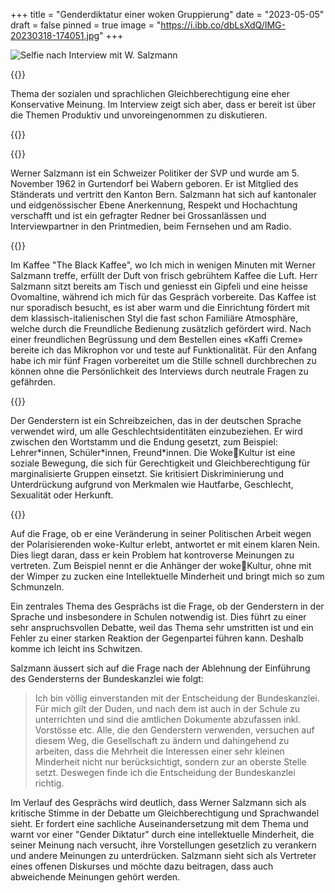 +++
title = "Genderdiktatur einer woken Gruppierung"
date = "2023-05-05"
draft = false
pinned = true
image = "https://i.ibb.co/dbLsXdQ/IMG-20230318-174051.jpg"
+++
<!--StartFragment-->

![Selfie nach Interview mit W. Salzmann](https://i.ibb.co/dbLsXdQ/IMG-20230318-174051.jpg "Selfie nach Interview mit W. Salzmann")

{{<lead>}}

Thema der sozialen und sprachlichen Gleichberechtigung eine eher Konservative Meinung. Im Interview zeigt sich aber, dass er bereit ist über die Themen Produktiv und unvoreingenommen zu diskutieren.

{{<lead>}}

<!--EndFragment-->

<!--StartFragment-->

{{<box>}}

Werner Salzmann ist ein Schweizer Politiker der SVP und wurde am 5. November 1962 in Gurtendorf bei Wabern geboren. Er ist Mitglied des Ständerats und vertritt den Kanton Bern. Salzmann hat sich auf kantonaler und eidgenössischer Ebene Anerkennung, Respekt und Hochachtung verschafft und ist ein gefragter Redner bei Grossanlässen und Interviewpartner in den Printmedien, beim Fernsehen und am Radio.

{{</box>}}

<!--EndFragment-->

<!--StartFragment-->

Im Kaffee "The Black Kaffee", wo Ich mich in wenigen Minuten mit Werner Salzmann treffe, erfüllt der Duft von frisch gebrühtem Kaffee die Luft. Herr Salzmann sitzt bereits am Tisch und geniesst ein Gipfeli und eine heisse Ovomaltine, während ich mich für das Gespräch vorbereite. Das Kaffee ist nur sporadisch besucht, es ist aber warm und die Einrichtung fördert mit dem klassisch-italienischen Styl die fast schon Familiäre Atmosphäre, welche durch die Freundliche Bedienung zusätzlich gefördert wird. Nach einer freundlichen Begrüssung und dem Bestellen eines «Kaffi Creme» bereite ich das Mikrophon vor und teste auf Funktionalität. Für den Anfang habe ich mir fünf Fragen vorbereitet um die Stille schnell durchbrechen zu können ohne die Persönlichkeit des Interviews durch neutrale Fragen zu gefährden.

<!--EndFragment-->

<!--StartFragment-->

{{<box>}}

<!--StartFragment-->

Der Genderstern ist ein Schreibzeichen, das in der deutschen Sprache verwendet wird, um alle Geschlechtsidentitäten einzubeziehen. Er wird zwischen den Wortstamm und die Endung gesetzt, zum Beispiel: Lehrer\*innen, Schüler\*innen, Freund*innen. Die WokeKultur ist eine soziale Bewegung, die sich für Gerechtigkeit und Gleichberechtigung für marginalisierte Gruppen einsetzt. Sie kritisiert Diskriminierung und Unterdrückung aufgrund von Merkmalen wie Hautfarbe, Geschlecht, Sexualität oder Herkunft.

<!--EndFragment-->

{{</box>}}

<!--EndFragment-->

<!--StartFragment-->

Auf die Frage, ob er eine Veränderung in seiner Politischen Arbeit wegen der Polarisierenden woke-Kultur erlebt, antwortet er mit einem klaren Nein. Dies liegt daran, dass er kein Problem hat kontroverse Meinungen zu vertreten. Zum Beispiel nennt er die Anhänger der wokeKultur, ohne mit der Wimper zu zucken eine Intellektuelle Minderheit und bringt mich so zum Schmunzeln.

<!--EndFragment-->

<!--StartFragment-->

Ein zentrales Thema des Gesprächs ist die Frage, ob der Genderstern in der Sprache und insbesondere in Schulen notwendig ist. Dies führt zu einer sehr anspruchsvollen Debatte, weil das Thema sehr umstritten ist und ein Fehler zu einer starken Reaktion der Gegenpartei führen kann. Deshalb komme ich leicht ins Schwitzen.

<!--EndFragment-->

<!--StartFragment-->

Salzmann äussert sich auf die Frage nach der Ablehnung der Einführung des Gendersterns der Bundeskanzlei wie folgt:

> Ich bin völlig einverstanden mit der Entscheidung der Bundeskanzlei. Für mich gilt der Duden, und nach dem ist auch in der Schule zu unterrichten und sind die amtlichen Dokumente abzufassen inkl. Vorstösse etc. Alle, die den Genderstern verwenden, versuchen auf diesem Weg, die Gesellschaft zu ändern und dahingehend zu arbeiten, dass die Mehrheit die Interessen einer sehr kleinen Minderheit nicht nur berücksichtigt, sondern zur an oberste Stelle setzt. Deswegen finde ich die Entscheidung der Bundeskanzlei richtig.

<!--EndFragment-->

<!--StartFragment-->

Im Verlauf des Gesprächs wird deutlich, dass Werner Salzmann sich als kritische Stimme in der Debatte um Gleichberechtigung und Sprachwandel sieht. Er fordert eine sachliche Auseinandersetzung mit dem Thema und warnt vor einer "Gender Diktatur" durch eine intellektuelle Minderheit, die seiner Meinung nach versucht, ihre Vorstellungen gesetzlich zu verankern und andere Meinungen zu unterdrücken. Salzmann sieht sich als Vertreter eines offenen Diskurses und möchte dazu beitragen, dass auch abweichende Meinungen gehört werden.

<!--EndFragment-->